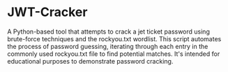 # JWT-Cracker
A Python-based tool that attempts to crack a jet ticket password using brute-force techniques and the rockyou.txt wordlist. This script automates the process of password guessing, iterating through each entry in the commonly used rockyou.txt file to find potential matches. It's intended for educational purposes to demonstrate password cracking.
